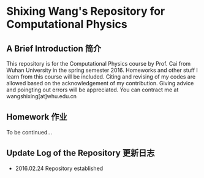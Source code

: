 # Shixing Wang's Repository for Computational Physics
## A Brief Introduction 简介
This repository is for the Computational Physics course by Prof. Cai from Wuhan University in the spring semester 2016. Homeworks and other stuff I learn from this course will be included. Citing and revising of my codes are allowed based on the acknowledgement of my contribution. Giving advice and poingting out errors will be appreciated. You can contract me at wangshixing[at]whu.edu.cn
## Homework 作业
To be continued...
## Update Log of the Repository 更新日志
- 2016.02.24   Repository established
